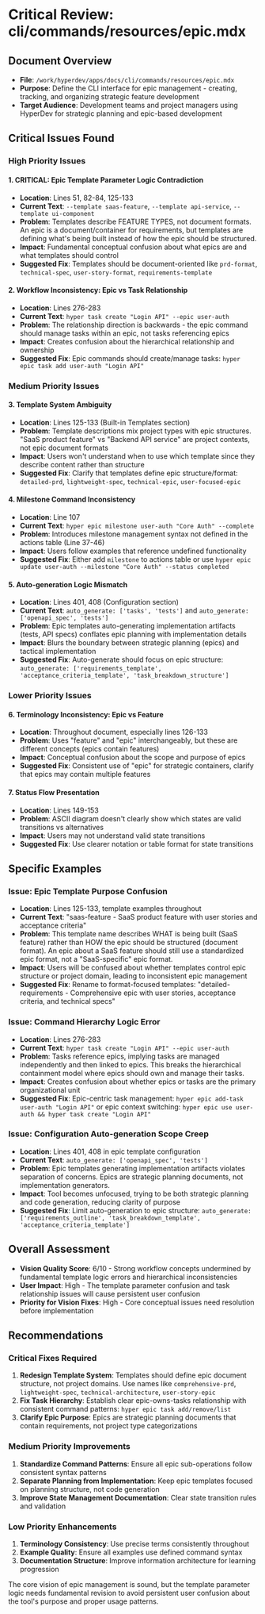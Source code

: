 # Critical Review: cli/commands/resources/epic.mdx

## Document Overview
- **File**: `/work/hyperdev/apps/docs/cli/commands/resources/epic.mdx`
- **Purpose**: Define the CLI interface for epic management - creating, tracking, and organizing strategic feature development
- **Target Audience**: Development teams and project managers using HyperDev for strategic planning and epic-based development

## Critical Issues Found

### High Priority Issues

#### 1. **CRITICAL: Epic Template Parameter Logic Contradiction**
- **Location**: Lines 51, 82-84, 125-133
- **Current Text**: `--template saas-feature`, `--template api-service`, `--template ui-component`
- **Problem**: Templates describe FEATURE TYPES, not document formats. An epic is a document/container for requirements, but templates are defining what's being built instead of how the epic should be structured.
- **Impact**: Fundamental conceptual confusion about what epics are and what templates should control
- **Suggested Fix**: Templates should be document-oriented like `prd-format`, `technical-spec`, `user-story-format`, `requirements-template`

#### 2. **Workflow Inconsistency: Epic vs Task Relationship**
- **Location**: Lines 276-283
- **Current Text**: `hyper task create "Login API" --epic user-auth`
- **Problem**: The relationship direction is backwards - the epic command should manage tasks within an epic, not tasks referencing epics
- **Impact**: Creates confusion about the hierarchical relationship and ownership
- **Suggested Fix**: Epic commands should create/manage tasks: `hyper epic task add user-auth "Login API"`

### Medium Priority Issues

#### 3. **Template System Ambiguity**
- **Location**: Lines 125-133 (Built-in Templates section)
- **Problem**: Template descriptions mix project types with epic structures. "SaaS product feature" vs "Backend API service" are project contexts, not epic document formats
- **Impact**: Users won't understand when to use which template since they describe content rather than structure
- **Suggested Fix**: Clarify that templates define epic structure/format: `detailed-prd`, `lightweight-spec`, `technical-epic`, `user-focused-epic`

#### 4. **Milestone Command Inconsistency**
- **Location**: Line 107
- **Current Text**: `hyper epic milestone user-auth "Core Auth" --complete`
- **Problem**: Introduces milestone management syntax not defined in the actions table (Line 37-46)
- **Impact**: Users follow examples that reference undefined functionality
- **Suggested Fix**: Either add `milestone` to actions table or use `hyper epic update user-auth --milestone "Core Auth" --status completed`

#### 5. **Auto-generation Logic Mismatch**
- **Location**: Lines 401, 408 (Configuration section)
- **Current Text**: `auto_generate: ['tasks', 'tests']` and `auto_generate: ['openapi_spec', 'tests']`
- **Problem**: Epic templates auto-generating implementation artifacts (tests, API specs) conflates epic planning with implementation details
- **Impact**: Blurs the boundary between strategic planning (epics) and tactical implementation
- **Suggested Fix**: Auto-generate should focus on epic structure: `auto_generate: ['requirements_template', 'acceptance_criteria_template', 'task_breakdown_structure']`

### Lower Priority Issues

#### 6. **Terminology Inconsistency: Epic vs Feature**
- **Location**: Throughout document, especially lines 126-133
- **Problem**: Uses "feature" and "epic" interchangeably, but these are different concepts (epics contain features)
- **Impact**: Conceptual confusion about the scope and purpose of epics
- **Suggested Fix**: Consistent use of "epic" for strategic containers, clarify that epics may contain multiple features

#### 7. **Status Flow Presentation**
- **Location**: Lines 149-153
- **Problem**: ASCII diagram doesn't clearly show which states are valid transitions vs alternatives
- **Impact**: Users may not understand valid state transitions
- **Suggested Fix**: Use clearer notation or table format for state transitions

## Specific Examples

### Issue: Epic Template Purpose Confusion
- **Location**: Lines 125-133, template examples throughout
- **Current Text**: "saas-feature - SaaS product feature with user stories and acceptance criteria"
- **Problem**: This template name describes WHAT is being built (SaaS feature) rather than HOW the epic should be structured (document format). An epic about a SaaS feature should still use a standardized epic format, not a "SaaS-specific" epic format.
- **Impact**: Users will be confused about whether templates control epic structure or project domain, leading to inconsistent epic management
- **Suggested Fix**: Rename to format-focused templates: "detailed-requirements - Comprehensive epic with user stories, acceptance criteria, and technical specs"

### Issue: Command Hierarchy Logic Error  
- **Location**: Lines 276-283
- **Current Text**: `hyper task create "Login API" --epic user-auth`
- **Problem**: Tasks reference epics, implying tasks are managed independently and then linked to epics. This breaks the hierarchical containment model where epics should own and manage their tasks.
- **Impact**: Creates confusion about whether epics or tasks are the primary organizational unit
- **Suggested Fix**: Epic-centric task management: `hyper epic add-task user-auth "Login API"` or epic context switching: `hyper epic use user-auth && hyper task create "Login API"`

### Issue: Configuration Auto-generation Scope Creep
- **Location**: Lines 401, 408 in epic template configuration  
- **Current Text**: `auto_generate: ['openapi_spec', 'tests']`
- **Problem**: Epic templates generating implementation artifacts violates separation of concerns. Epics are strategic planning documents, not implementation generators.
- **Impact**: Tool becomes unfocused, trying to be both strategic planning and code generation, reducing clarity of purpose
- **Suggested Fix**: Limit auto-generation to epic structure: `auto_generate: ['requirements_outline', 'task_breakdown_template', 'acceptance_criteria_template']`

## Overall Assessment
- **Vision Quality Score**: 6/10 - Strong workflow concepts undermined by fundamental template logic errors and hierarchical inconsistencies
- **User Impact**: High - The template parameter confusion and task relationship issues will cause persistent user confusion
- **Priority for Vision Fixes**: High - Core conceptual issues need resolution before implementation

## Recommendations

### Critical Fixes Required
1. **Redesign Template System**: Templates should define epic document structure, not project domains. Use names like `comprehensive-prd`, `lightweight-spec`, `technical-architecture`, `user-story-epic`
2. **Fix Task Hierarchy**: Establish clear epic-owns-tasks relationship with consistent command patterns: `hyper epic task add/remove/list`
3. **Clarify Epic Purpose**: Epics are strategic planning documents that contain requirements, not project type categorizations

### Medium Priority Improvements  
1. **Standardize Command Patterns**: Ensure all epic sub-operations follow consistent syntax patterns
2. **Separate Planning from Implementation**: Keep epic templates focused on planning structure, not code generation
3. **Improve State Management Documentation**: Clear state transition rules and validation

### Low Priority Enhancements
1. **Terminology Consistency**: Use precise terms consistently throughout
2. **Example Quality**: Ensure all examples use defined command syntax
3. **Documentation Structure**: Improve information architecture for learning progression

The core vision of epic management is sound, but the template parameter logic needs fundamental revision to avoid persistent user confusion about the tool's purpose and proper usage patterns.
